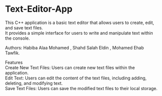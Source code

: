 # Text-Editor-App
This C++ application is a basic text editor that allows users to create, edit, and save text files. <br />
It provides a simple interface for users to write and manipulate text within the console.<br />

Authors: Habiba Alaa Mohamed , Shahd Salah Eldin , Mohamed Ehab Tawfik.<br />

Features<br />
Create New Text Files: Users can create new text files within the application.<br />
Edit Text: Users can edit the content of the text files, including adding, deleting, and modifying text.<br />
Save Text Files: Users can save the modified text files to their local storage.<br />
